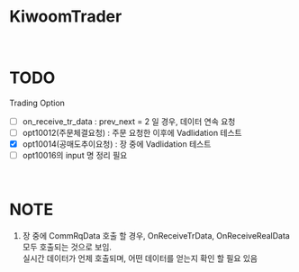 # KiwoomTrader

<br>

# TODO 

Trading Option

- [ ] on_receive_tr_data : prev_next = 2 일 경우, 데이터 연속 요청
- [ ] opt10012(주문체결요청) : 주문 요청한 이후에 Vadlidation 테스트
- [x] opt10014(공매도추이요청) : 장 중에 Vadlidation 테스트
- [ ] opt10016의 input 명 정리 필요

<br>

# NOTE

1. 장 중에 CommRqData 호출 할 경우, OnReceiveTrData, OnReceiveRealData 모두 호출되는 것으로 보임.  
실시간 데이터가 언제 호출되며, 어떤 데이터를 얻는지 확인 할 필요 있음
